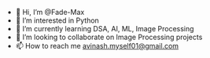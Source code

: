 - 👋 Hi, I’m @Fade-Max
- 👀 I’m interested in Python
- 🌱 I’m currently learning DSA, AI, ML, Image Processing
- 💞️ I’m looking to collaborate on Image Processing projects
- 📫 How to reach me avinash.myself01@gmail.com

<!---
Fade-Max/Fade-Max is a ✨ special ✨ repository because its `README.md` (this file) appears on your GitHub profile.
You can click the Preview link to take a look at your changes.
--->
